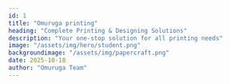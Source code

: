 ```yaml
---
id: 1
title: "Omuruga printing"
heading: "Complete Printing & Designing Solutions"
description: "Your one-stop solution for all printing needs"
image: "/assets/img/hero/student.png"
backgroundimage: "/assets/img/papercraft.png"
date: 2025-10-18
author: "Omuruga Team"
---
```

